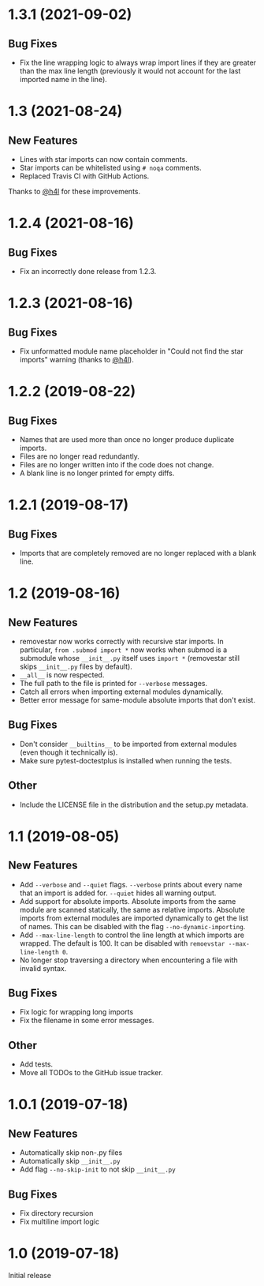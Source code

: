 # 1.3.1 (2021-09-02)

## Bug Fixes

- Fix the line wrapping logic to always wrap import lines if they are greater
  than the max line length (previously it would not account for the last
  imported name in the line).

# 1.3 (2021-08-24)

## New Features

- Lines with star imports can now contain comments.
- Star imports can be whitelisted using `# noqa` comments.
- Replaced Travis CI with GitHub Actions.

Thanks to [@h4l](https://github.com/h4l) for these improvements.

# 1.2.4 (2021-08-16)

## Bug Fixes

- Fix an incorrectly done release from 1.2.3.

# 1.2.3 (2021-08-16)

## Bug Fixes

- Fix unformatted module name placeholder in "Could not find the star imports"
  warning (thanks to [@h4l](https://github.com/h4l)).

# 1.2.2 (2019-08-22)

## Bug Fixes

- Names that are used more than once no longer produce duplicate imports.
- Files are no longer read redundantly.
- Files are no longer written into if the code does not change.
- A blank line is no longer printed for empty diffs.

# 1.2.1 (2019-08-17)

## Bug Fixes

- Imports that are completely removed are no longer replaced with a blank line.

# 1.2 (2019-08-16)

## New Features

- removestar now works correctly with recursive star imports. In particular,
  `from .submod import *` now works when submod is a submodule whose
  `__init__.py` itself uses `import *` (removestar still skips `__init__.py`
  files by default).
- `__all__` is now respected.
- The full path to the file is printed for `--verbose` messages.
- Catch all errors when importing external modules dynamically.
- Better error message for same-module absolute imports that don't exist.

## Bug Fixes

- Don't consider `__builtins__` to be imported from external modules (even
  though it technically is).
- Make sure pytest-doctestplus is installed when running the tests.

## Other

- Include the LICENSE file in the distribution and the setup.py metadata.

# 1.1 (2019-08-05)

## New Features

- Add `--verbose` and `--quiet` flags. `--verbose` prints about every name that an
  import is added for. `--quiet` hides all warning output.
- Add support for absolute imports. Absolute imports from the same module are
  scanned statically, the same as relative imports. Absolute imports from
  external modules are imported dynamically to get the list of names. This can
  be disabled with the flag `--no-dynamic-importing`.
- Add `--max-line-length` to control the line length at which imports are
  wrapped. The default is 100. It can be disabled with `remoevstar
--max-line-length 0`.
- No longer stop traversing a directory when encountering a file with invalid
  syntax.

## Bug Fixes

- Fix logic for wrapping long imports
- Fix the filename in some error messages.

## Other

- Add tests.
- Move all TODOs to the GitHub issue tracker.

# 1.0.1 (2019-07-18)

## New Features

- Automatically skip non-.py files
- Automatically skip `__init__.py`
- Add flag `--no-skip-init` to not skip `__init__.py`

## Bug Fixes

- Fix directory recursion
- Fix multiline import logic

# 1.0 (2019-07-18)

Initial release

